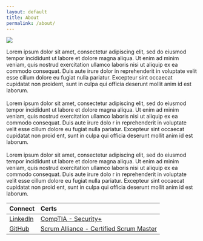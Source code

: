 ```yaml
---
layout: default
title: About
permalink: /about/
---
```

<img class="profile-image" src="{{ site.baseurl }}/assets/profile.jpeg" />
<p class="about-body">
Lorem ipsum dolor sit amet, consectetur adipiscing elit, sed do eiusmod tempor incididunt ut labore et dolore magna aliqua. Ut enim ad minim veniam, quis nostrud exercitation ullamco laboris nisi ut aliquip ex ea commodo consequat. Duis aute irure dolor in reprehenderit in voluptate velit esse cillum dolore eu fugiat nulla pariatur. Excepteur sint occaecat cupidatat non proident, sunt in culpa qui officia deserunt mollit anim id est laborum.<br>
<br>
Lorem ipsum dolor sit amet, consectetur adipiscing elit, sed do eiusmod tempor incididunt ut labore et dolore magna aliqua. Ut     enim ad minim veniam, quis nostrud exercitation ullamco laboris nisi ut aliquip ex ea commodo consequat. Duis aute irure dolo    r in reprehenderit in voluptate velit esse cillum dolore eu fugiat nulla pariatur. Excepteur sint occaecat cupidatat non proid    ent, sunt in culpa qui officia deserunt mollit anim id est laborum.<br>
<br>
Lorem ipsum dolor sit amet, consectetur adipiscing elit, sed do eiusmod tempor incididunt ut labore et dolore magna aliqua. Ut     enim ad minim veniam, quis nostrud exercitation ullamco laboris nisi ut aliquip ex ea commodo consequat. Duis aute irure dolo    r in reprehenderit in voluptate velit esse cillum dolore eu fugiat nulla pariatur. Excepteur sint occaecat cupidatat non proid    ent, sunt in culpa qui officia deserunt mollit anim id est laborum.<br>
</p>

|       Connect       |        Certs        |
|:--------------------|:--------------------|
<a href="https://www.linkedin.com/in/gabriel-conlon/">LinkedIn</a> | <a href="https://www.credly.com/badges/f57c55c7-7dc1-4fc3-b170-1c920fc5c62a/public_url">CompTIA - Security+</a> |
<a href="https://github.com/gabrielconlon">GitHub</a> | <a href="https://www.scrumalliance.org/community/profile/gconlon">Scrum Alliance - Certified Scrum Master</a>| 

